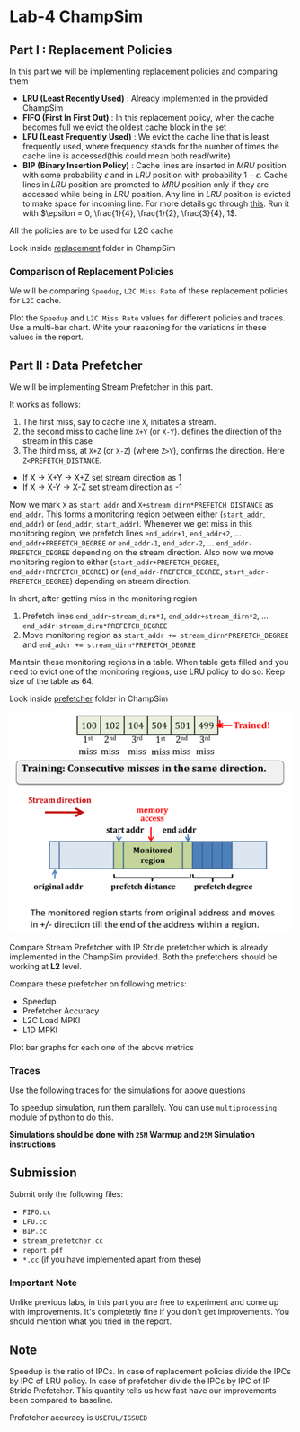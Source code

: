 # Lab-4 ChampSim

## Part I : Replacement Policies
In this part we will be implementing replacement policies and comparing them

- **LRU (Least Recently Used)** : Already implemented in the provided ChampSim
- **FIFO (First In First Out)** :  In this replacement policy, when the cache becomes full we evict the oldest cache block in the set
- **LFU (Least Frequently Used)** : We evict the cache line that is least frequently used, where frequency stands for the number of times the cache line is accessed(this could mean both read/write)
- **BIP (Binary Insertion Policy)** : Cache lines are inserted in _MRU_ position with some probability $\epsilon$ and in _LRU_ position with probability $1-\epsilon$. Cache lines in _LRU_ position are promoted to _MRU_ position only if they are accessed while being in _LRU_ position. Any line in _LRU_ position is evicted to make space for incoming line. For more details go through [this](https://www.cs.cmu.edu/afs/cs/academic/class/15740-f18/www/papers/isca07-qureshi-dip.pdf). Run it with $\epsilon = 0, \frac{1}{4}, \frac{1}{2}, \frac{3}{4}, 1$.

All the policies are to be used for L2C cache

Look inside [replacement](./ChampSim/replacement/) folder in ChampSim

### Comparison of Replacement Policies
We will be comparing `Speedup`, `L2C Miss Rate` of these replacement policies for `L2C` cache. 

Plot the `Speedup` and `L2C Miss Rate` values for different policies and traces. Use a multi-bar chart. Write your reasoning for the variations in these values in the report.

## Part II : Data Prefetcher

We will be implementing Stream Prefetcher in this part.

It works as follows:
1. The first miss, say to cache line `X`,
initiates a stream.
2. the second miss to cache line `X+Y` (or `X-Y`).
defines the direction of the stream in this case
3. The third miss, at `X+Z` (or `X-Z`) (where `Z>Y`), confirms the direction. Here `Z<PREFETCH_DISTANCE`.

- If X -> X+Y -> X+Z set stream direction as 1
- If X -> X-Y -> X-Z set stream direction as -1

Now we mark `X` as `start_addr` and `X+stream_dirn*PREFETCH_DISTANCE` as `end_addr`. This forms a monitoring region between either (`start_addr`, `end_addr`) or (`end_addr`, `start_addr`). Whenever we get miss in this monitoring region, we prefetch lines `end_addr+1`, `end_addr+2`, ... `end_addr+PREFETCH_DEGREE` or `end_addr-1`, `end_addr-2`, ... `end_addr-PREFETCH_DEGREE` depending on the stream direction. Also now we move monitoring region to either (`start_addr+PREFETCH_DEGREE`, `end_addr+PREFETCH_DEGREE`) or (`end_addr-PREFETCH_DEGREE`, `start_addr-PREFETCH_DEGREE`) depending on stream direction.

In short, after getting miss in the monitoring region
1. Prefetch lines `end_addr+stream_dirn*1`, `end_addr+stream_dirn*2`, ... `end_addr+stream_dirn*PREFETCH_DEGREE`
2. Move monitoring region as `start_addr += stream_dirn*PREFETCH_DEGREE` and `end_addr += stream_dirn*PREFETCH_DEGREE`

Maintain these monitoring regions in a table. When table gets filled and you need to evict one of the monitoring regions, use LRU policy to do so. Keep size of the table as 64.

Look inside [prefetcher](./ChampSim/prefetcher/) folder in ChampSim

![](.images/stream1.png)
![](.images/stream2.png)

Compare Stream Prefetcher with IP Stride prefetcher which is already implemented in the ChampSim provided. Both the prefetchers should be working at **L2** level.

Compare these prefetcher on following metrics:
- Speedup
- Prefetcher Accuracy
- L2C Load MPKI
- L1D MPKI

Plot bar graphs for each one of the above metrics

### Traces
Use the following [traces](https://drive.google.com/drive/folders/1BE4XkJhgXWZ6JOIByQCMF_4cFSvlb3f1?usp=sharing) for the simulations for above questions

To speedup simulation, run them parallely. You can use `multiprocessing` module of python to do this.

**Simulations should be done with `25M` Warmup and `25M` Simulation instructions**

## Submission
Submit only the following files:
- `FIFO.cc`
- `LFU.cc`
- `BIP.cc`
- `stream_prefetcher.cc`
- `report.pdf`
- `*.cc` (if you have implemented apart from these)

### Important Note
Unlike previous labs, in this part you are free to experiment and come up with improvements. It's completetly fine if you don't get improvements. You should mention what you tried in the report.

## Note

Speedup is the ratio of IPCs. In case of replacement policies divide the IPCs by IPC of LRU policy. In case of prefetcher divide the IPCs by IPC of IP Stride Prefetcher. This quantity tells us how fast have our improvements been compared to baseline. 

Prefetcher accuracy is `USEFUL/ISSUED`